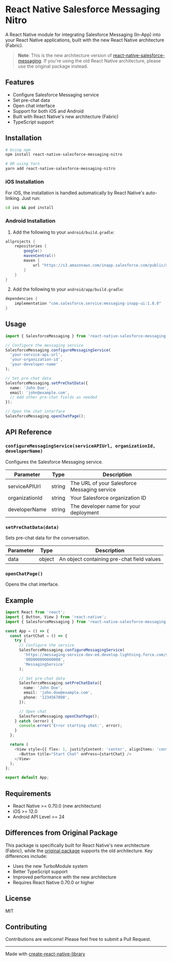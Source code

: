 # React Native Salesforce Messaging Nitro

A React Native module for integrating Salesforce Messaging (In-App) into your React Native applications, built with the new React Native architecture (Fabric).

> **Note**: This is the new architecture version of [react-native-salesforce-messaging](https://github.com/navy774989/react-native-salesforce-messaging). If you're using the old React Native architecture, please use the original package instead.

## Features

- Configure Salesforce Messaging service
- Set pre-chat data
- Open chat interface
- Support for both iOS and Android
- Built with React Native's new architecture (Fabric)
- TypeScript support

## Installation

```sh
# Using npm
npm install react-native-salesforce-messaging-nitro

# OR using Yarn
yarn add react-native-salesforce-messaging-nitro
```

### iOS Installation

For iOS, the installation is handled automatically by React Native's auto-linking. Just run:

```sh
cd ios && pod install
```

### Android Installation

1. Add the following to your `android/build.gradle`:

```gradle
allprojects {
    repositories {
        google()
        mavenCentral()
        maven {
            url "https://s3.amazonaws.com/inapp.salesforce.com/public/android"
        }
    }
}
```

2. Add the following to your `android/app/build.gradle`:

```gradle
dependencies {
    implementation "com.salesforce.service:messaging-inapp-ui:1.8.0"
}
```

## Usage

```typescript
import { SalesforceMessaging } from 'react-native-salesforce-messaging-nitro';

// Configure the messaging service
SalesforceMessaging.configureMessagingService(
  'your-service-api-url',
  'your-organization-id',
  'your-developer-name'
);

// Set pre-chat data
SalesforceMessaging.setPreChatData({
  name: 'John Doe',
  email: 'john@example.com',
  // Add other pre-chat fields as needed
});

// Open the chat interface
SalesforceMessaging.openChatPage();
```

## API Reference

### `configureMessagingService(serviceAPIUrl, organizationId, developerName)`

Configures the Salesforce Messaging service.

| Parameter      | Type   | Description                                  |
| -------------- | ------ | -------------------------------------------- |
| serviceAPIUrl  | string | The URL of your Salesforce Messaging service |
| organizationId | string | Your Salesforce organization ID              |
| developerName  | string | The developer name for your deployment       |

### `setPreChatData(data)`

Sets pre-chat data for the conversation.

| Parameter | Type   | Description                                |
| --------- | ------ | ------------------------------------------ |
| data      | object | An object containing pre-chat field values |

### `openChatPage()`

Opens the chat interface.

## Example

```typescript
import React from 'react';
import { Button, View } from 'react-native';
import { SalesforceMessaging } from 'react-native-salesforce-messaging-nitro';

const App = () => {
  const startChat = () => {
    try {
      // Configure the service
      SalesforceMessaging.configureMessagingService(
        'https://messaging-service-dev-ed.develop.lightning.force.com/services/apexrest/MessagingService/',
        '00D000000000000',
        'MessagingService'
      );

      // Set pre-chat data
      SalesforceMessaging.setPreChatData({
        name: 'John Doe',
        email: 'john.doe@example.com',
        phone: '1234567890',
      });

      // Open chat
      SalesforceMessaging.openChatPage();
    } catch (error) {
      console.error('Error starting chat:', error);
    }
  };

  return (
    <View style={{ flex: 1, justifyContent: 'center', alignItems: 'center' }}>
      <Button title="Start Chat" onPress={startChat} />
    </View>
  );
};

export default App;
```

## Requirements

- React Native >= 0.70.0 (new architecture)
- iOS >= 12.0
- Android API Level >= 24

## Differences from Original Package

This package is specifically built for React Native's new architecture (Fabric), while the [original package](https://github.com/navy774989/react-native-salesforce-messaging) supports the old architecture. Key differences include:

- Uses the new TurboModule system
- Better TypeScript support
- Improved performance with the new architecture
- Requires React Native 0.70.0 or higher

## License

MIT

## Contributing

Contributions are welcome! Please feel free to submit a Pull Request.

---

Made with [create-react-native-library](https://github.com/callstack/react-native-builder-bob)
